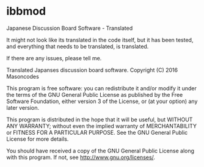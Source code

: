 # ibbmod
Japanese Discussion Board Software - Translated

It might not look like its translated in the code itself, but it has been tested, and everything that needs to be translated, is translated.

If there are any issues, please tell me.

Translated Japanses discussion board software.
Copyright (C) 2016  Masoncodes

This program is free software: you can redistribute it and/or modify
it under the terms of the GNU General Public License as published by
the Free Software Foundation, either version 3 of the License, or
(at your option) any later version.

This program is distributed in the hope that it will be useful,
but WITHOUT ANY WARRANTY; without even the implied warranty of
MERCHANTABILITY or FITNESS FOR A PARTICULAR PURPOSE.  See the
GNU General Public License for more details.

You should have received a copy of the GNU General Public License
along with this program.  If not, see <http://www.gnu.org/licenses/>.
